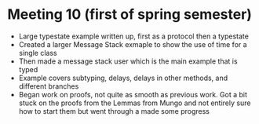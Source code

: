 # Meeting 10 (first of spring semester)

*  Large typestate example written up, first as a protocol then a typestate
* Created a larger Message Stack exmaple to show the use of time for a single class
* Then made a message stack user which is the main example that is typed 
* Example covers subtyping, delays, delays in other methods, and different branches
* Began work on proofs, not quite as smooth as previous work. Got a bit stuck on the proofs from the Lemmas from Mungo and not entirely sure how to start them but went through a made some progress





